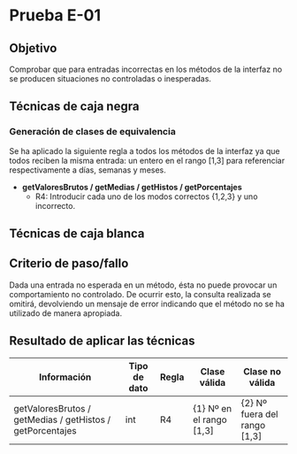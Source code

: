 # Prueba E-01
## Objetivo
Comprobar que para entradas incorrectas en los métodos de la interfaz no se producen situaciones no controladas o inesperadas.
## Técnicas de caja negra
### Generación de clases de equivalencia
Se ha aplicado la siguiente regla a todos los métodos de la interfaz ya que todos reciben la misma entrada: un entero en el rango [1,3] para referenciar respectivamente a días, semanas y meses. 
* **getValoresBrutos / getMedias / getHistos / getPorcentajes**
	* R4: Introducir cada uno de los modos correctos {1,2,3} y uno incorrecto.
## Técnicas de caja blanca
## Criterio de paso/fallo
Dada una entrada no esperada en un método, ésta no puede provocar un comportamiento no controlado. De ocurrir esto, la consulta realizada se omitirá, devolviendo un mensaje de error indicando que el método no se ha utilizado de manera apropiada.
## Resultado de aplicar las técnicas
|Información|Tipo de dato|Regla|Clase válida|Clase no válida|
|--|--|--|--|--|
|getValoresBrutos / getMedias / getHistos / getPorcentajes|int|R4| {1} Nº en el rango [1,3] | {2} Nº fuera del rango [1,3] |